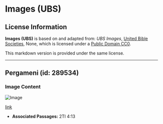 # Images (UBS)

## License Information

**Images (UBS)** is based on and adapted from: _UBS Images_, [United Bible Societies](https://unitedbiblesocieties.org/), None, which is licensed under a [Public Domain CC0](https://creativecommons.org/public-domain/cc0/).

This markdown version is provided under the same license.



--------------------------------

## Pergameni (id: 289534)

### Image Content

![Image](https://cdn.aquifer.bible/aquifer-content/resources/Media/WEB-0699_parchment.jpg)

[link](https://cdn.aquifer.bible/aquifer-content/resources/Media/WEB-0699_parchment.jpg)

* **Associated Passages:** 2TI 4:13


